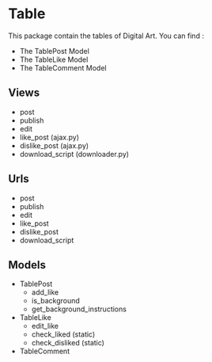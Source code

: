 # Table

This package contain the tables of Digital Art. You can find :
  - The TablePost Model
  - The TableLike Model
  - The TableComment Model

## Views
- post
- publish
- edit
- like_post (ajax.py)
- dislike_post (ajax.py)
- download_script (downloader.py)

## Urls
- post
- publish
- edit
- like_post
- dislike_post
- download_script

## Models
- TablePost
    - add_like
    - is_background
    - get_background_instructions
- TableLike
    - edit_like
    - check_liked (static)
    - check_disliked (static)
- TableComment
